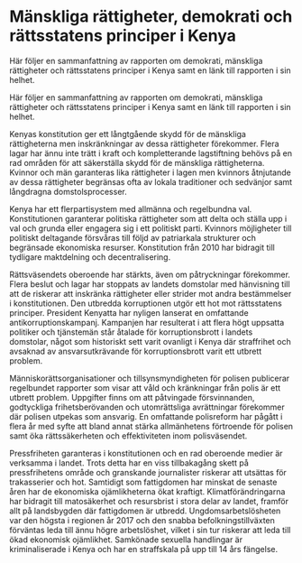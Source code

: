 # Mänskliga rättigheter, demokrati och rättsstatens principer i Kenya

Här följer en sammanfattning av rapporten om demokrati, mänskliga rättigheter och rättsstatens principer i Kenya samt en länk till rapporten i sin helhet.

Här följer en sammanfattning av rapporten om demokrati, mänskliga rättigheter och rättsstatens principer i Kenya samt en länk till rapporten i sin helhet.

Kenyas konstitution ger ett långtgående skydd för de mänskliga rättigheterna men inskränkningar av dessa rättigheter förekommer. Flera lagar har ännu inte trätt i kraft och kompletterande lagstiftning behövs på en rad områden för att säkerställa skydd för de mänskliga rättigheterna. Kvinnor och män garanteras lika rättigheter i lagen men kvinnors åtnjutande av dessa rättigheter begränsas ofta av lokala traditioner och sedvänjor samt långdragna domstolsprocesser.

Kenya har ett flerpartisystem med allmänna och regelbundna val. Konstitutionen garanterar politiska rättigheter som att delta och ställa upp i val och grunda eller engagera sig i ett politiskt parti. Kvinnors möjligheter till politiskt deltagande försvåras till följd av patriarkala strukturer och begränsade ekonomiska resurser. Konstitution från 2010 har bidragit till tydligare maktdelning och decentralisering.

Rättsväsendets oberoende har stärkts, även om påtryckningar förekommer. Flera beslut och lagar har stoppats av landets domstolar med hänvisning till att de riskerar att inskränka rättigheter eller strider mot andra bestämmelser i konstitutionen. Den utbredda korruptionen utgör ett hot mot rättsstatens principer. President Kenyatta har nyligen lanserat en omfattande antikorruptionskampanj. Kampanjen har resulterat i att flera högt uppsatta politiker och tjänstemän står åtalade för korruptionsbrott i landets domstolar, något som historiskt sett varit
ovanligt i Kenya där straffrihet och avsaknad av ansvarsutkrävande för korruptionsbrott varit ett utbrett problem.

Människorättsorganisationer och tillsynsmyndigheten för polisen publicerar regelbundet rapporter som visar att våld och kränkningar från polis är ett utbrett problem. Uppgifter finns om att påtvingade försvinnanden, godtyckliga frihetsberövanden och utomrättsliga avrättningar förekommer där polisen utpekas som ansvarig. En omfattande polisreform har pågått i flera år med syfte att bland annat stärka allmänhetens förtroende för polisen samt öka rättssäkerheten och effektiviteten inom polisväsendet.

Pressfriheten garanteras i konstitutionen och en rad oberoende medier är verksamma i landet. Trots detta har en viss tillbakagång skett på pressfrihetens område och granskande journalister riskerar att utsättas för trakasserier och hot. Samtidigt som fattigdomen har minskat de senaste åren har de ekonomiska ojämlikheterna ökat kraftigt. Klimatförändringarna har bidragit till matosäkerhet och resursbrist i stora delar av landet, framför allt på landsbygden där fattigdomen är utbredd. Ungdomsarbetslösheten var den högsta i regionen år 2017 och den snabba befolkningstillväxten förväntas leda till ännu högre arbetslöshet, vilket i sin tur riskerar att leda till ökad ekonomisk ojämlikhet. Samkönade sexuella handlingar är kriminaliserade i Kenya och har en straffskala på upp till 14 års fängelse.
